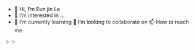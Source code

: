 - 👋 Hi, I’m Eun jin Le
- 👀 I’m interested in ...
- 🌱 I’m currently learning
💞️ I’m looking to collaborate on 
 📫 How to reach me

 ✨  ✨
